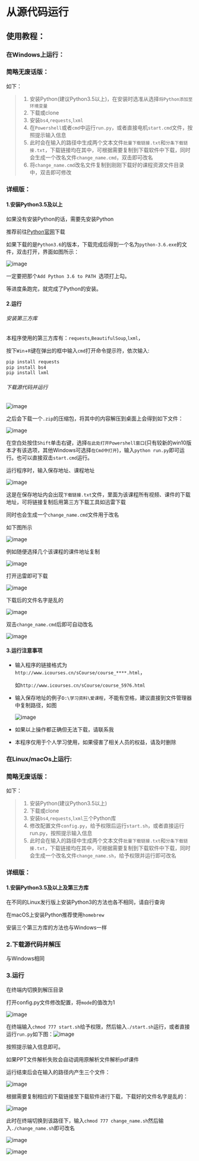 # 从源代码运行

## 使用教程：

### 在Windows上运行：

### 简略无废话版：

如下：

>1. 安装Python(建议Python3.5以上)，在安装时选准从选择`将Python添加至环境变量`
>2. 下载或clone
>3. 安装`bs4`,`requests`,`lxml`
>4. 在`Powershell`或者`cmd`中运行`run.py`，或者直接电机`start.cmd`文件，按照提示输入信息
>5. 此时会在输入的路径中生成两个文本文件`批量下载链接.txt`和`分条下载链接.txt`，下载链接均在其中，可根据需要复制到下载软件中下载，同时会生成一个改名文件`change_name.cmd`，双击即可改名
>6. 将`change_name.cmd`改名文件复制到刚刚下载好的课程资源文件目录中，双击即可修改



### 详细版：

#### 1.安装Python3.5及以上

如果没有安装Python的话，需要先安装Python

推荐前往[Python官网](https://www.python.org/)下载

如果下载的是`Python3.6`的版本，下载完成后得到一个名为`python-3.6.exe`的文件，双击打开，界面如图所示：

![image](http://upload-images.jianshu.io/upload_images/7719704-873eee86780cf6a9.jpg?imageMogr2/auto-orient/strip%7CimageView2/2/w/1240)

一定要把那个`Add Python 3.6 to PATH `选项打上勾。

等进度条跑完，就完成了Python的安装。

#### 2.运行

###### 安装第三方库

本程序使用的第三方库有：`requests`,`BeautifulSoup`,`lxml`，

按下`Win`+`R`键在弹出的框中输入`cmd`打开命令提示符，依次输入:

```powershell
pip install requests
pip install bs4
pip install lxml
```

###### 下载源代码并运行

![image](http://upload-images.jianshu.io/upload_images/7719704-4e3f3177e001a38f.jpg?imageMogr2/auto-orient/strip%7CimageView2/2/w/1240)



之后会下载一个`.zip`的压缩包，将其中的内容解压到桌面上会得到如下文件：

![image](http://upload-images.jianshu.io/upload_images/7719704-99d13feb7b430161.jpg?imageMogr2/auto-orient/strip%7CimageView2/2/w/1240)

在空白处按住`Shift`单击右键，选择`在此处打开Powershell窗口`(只有较新的win10版本才有该选项，其他Windows可选择`在Cmd中打开`)，输入`python run.py`即可运行。也可以直接双击`start.cmd`运行。

运行程序时，输入保存地址、课程地址

![image](http://upload-images.jianshu.io/upload_images/7719704-21577f10032a133d.jpg?imageMogr2/auto-orient/strip%7CimageView2/2/w/1240)

这是在保存地址内会出现`下载链接.txt`文件，里面为该课程所有视频、课件的下载地址，可将链接复制后用第三方下载工具如迅雷下载

同时也会生成一个`change_name.cmd`文件用于改名

如下图所示

![image](http://upload-images.jianshu.io/upload_images/7719704-167793ece6d15f5a.jpg?imageMogr2/auto-orient/strip%7CimageView2/2/w/1240)

例如随便选择几个该课程的课件地址复制

![image](http://upload-images.jianshu.io/upload_images/7719704-eb5c389f1eabe687.jpg?imageMogr2/auto-orient/strip%7CimageView2/2/w/1240)

打开迅雷即可下载

![image](http://upload-images.jianshu.io/upload_images/7719704-177117acc665379e.jpg?imageMogr2/auto-orient/strip%7CimageView2/2/w/1240)

下载后的文件名字是乱的

![image](http://upload-images.jianshu.io/upload_images/7719704-7057ae164f80edc7.jpg?imageMogr2/auto-orient/strip%7CimageView2/2/w/1240)

双击`change_name.cmd`后即可自动改名

![image](http://upload-images.jianshu.io/upload_images/7719704-92d3ef5bcf23cd9c.jpg?imageMogr2/auto-orient/strip%7CimageView2/2/w/1240)



#### 3.运行注意事项

- 输入程序的链接格式为`http://www.icourses.cn/sCourse/course_****.html`，

  如`http://www.icourses.cn/sCourse/course_5976.html`

- 输入保存地址的例子`D:\学习资料\爱课程`，不能有空格，建议直接到文件管理器中复制路径，如图

  ![image](http://upload-images.jianshu.io/upload_images/7719704-17bb8125a011f026.jpg?imageMogr2/auto-orient/strip%7CimageView2/2/w/1240)

- 如果以上操作都正确但无法下载，请联系我

- 本程序仅用于个人学习使用，如果侵害了相关人员的权益，请及时删除

### 在Linux/macOs上运行:

### 简略无废话版：

如下：

> 1. 安装Python(建议Python3.5以上)
> 2. 下载或clone
> 3. 安装`bs4`,`requests`,`lxml`三个Python库
> 4. 修改配置文件`config.py`，给予权限后运行`start.sh`，或者直接运行run.py，按照提示输入信息
> 5. 此时会在输入的路径中生成两个文本文件`批量下载链接.txt`和`分条下载链接.txt`，下载链接均在其中，可根据需要复制到下载软件中下载，同时会生成一个改名文件`change_name.sh`，给予权限并运行即可改名



### 详细版：

#### 1.安装Python3.5及以上及第三方库

在不同的Linux发行版上安装Python3的方法也各不相同，请自行查询

在macOS上安装Python推荐使用`homebrew`

安装三个第三方库的方法也与Windows一样

### 2.下载源代码并解压

与Windows相同

### 3.运行

在终端内切换到解压目录

打开config.py文件修改配置，将`mode`的值改为1

![image](http://upload-images.jianshu.io/upload_images/7719704-fac5b49ba9352f1d.jpg?imageMogr2/auto-orient/strip%7CimageView2/2/w/1240)

在终端输入`chmod 777 start.sh`给予权限，然后输入`./start.sh`运行，或者直接运行`run.py`如下图：![image](http://upload-images.jianshu.io/upload_images/7719704-047a6c14ea4b6589.jpg?imageMogr2/auto-orient/strip%7CimageView2/2/w/1240)

按照提示输入信息即可。

如果PPT文件解析失败会自动调用原解析文件解析pdf课件

运行结束后会在输入的路径内产生三个文件：

![image](http://upload-images.jianshu.io/upload_images/7719704-0c083676cf6274ef.jpg?imageMogr2/auto-orient/strip%7CimageView2/2/w/1240)

根据需要复制相应的下载链接至下载软件进行下载，下载好的文件名字是乱的：

![image](http://upload-images.jianshu.io/upload_images/7719704-ee19017c85320fac.jpg?imageMogr2/auto-orient/strip%7CimageView2/2/w/1240)

此时在终端切换到该路径下，输入`chmod 777 change_name.sh`然后输入`./change_name.sh`即可改名

![image](http://upload-images.jianshu.io/upload_images/7719704-850d529677fc804e.jpg?imageMogr2/auto-orient/strip%7CimageView2/2/w/1240)

![image](http://upload-images.jianshu.io/upload_images/7719704-1af60f65adf013f9.jpg?imageMogr2/auto-orient/strip%7CimageView2/2/w/1240)